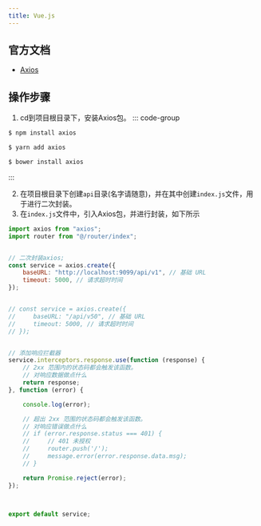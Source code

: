 ```yaml
---
title: Vue.js
---
```



## 官方文档

- [Axios](https://www.axios-http.cn/docs/intro)



## 操作步骤

1. cd到项目根目录下，安装Axios包。
::: code-group
```bash [npm]
$ npm install axios
```

```bash [yarn]
$ yarn add axios
```

```bash [bower]
$ bower install axios
```
:::

2. 在项目根目录下创建`api`目录(名字请随意)，并在其中创建`index.js`文件，用于进行二次封装。
3. 在`index.js`文件中，引入Axios包，并进行封装，如下所示

```js
import axios from "axios";
import router from "@/router/index";


// 二次封装axios;
const service = axios.create({
    baseURL: "http://localhost:9099/api/v1", // 基础 URL
    timeout: 5000, // 请求超时时间
});


// const service = axios.create({
//     baseURL: "/api/v50", // 基础 URL
//     timeout: 5000, // 请求超时时间
// });


// 添加响应拦截器
service.interceptors.response.use(function (response) {
    // 2xx 范围内的状态码都会触发该函数。
    // 对响应数据做点什么
    return response;
}, function (error) {

    console.log(error);

    // 超出 2xx 范围的状态码都会触发该函数。
    // 对响应错误做点什么
    // if (error.response.status === 401) {
    //     // 401 未授权
    //     router.push('/');
    //     message.error(error.response.data.msg);
    // }

    return Promise.reject(error);
});



export default service;
```

